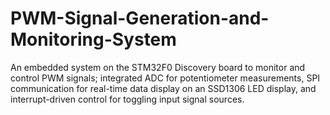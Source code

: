 # PWM-Signal-Generation-and-Monitoring-System
An embedded system on the STM32F0 Discovery board to monitor and control PWM signals; integrated ADC for potentiometer measurements, SPI communication for real-time data display on an SSD1306 LED display, and interrupt-driven control for toggling input signal sources.
